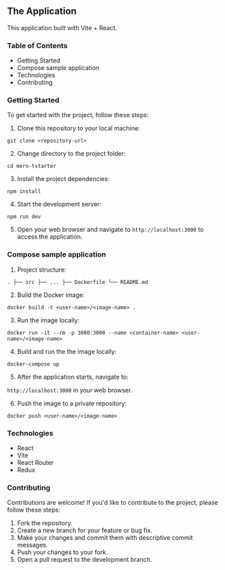 ## The Application

This application built with Vite + React.

### Table of Contents

- Getting Started
- Compose sample application
- Technologies
- Contributing

### Getting Started

To get started with the project, follow these steps:

1. Clone this repository to your local machine:

`git clone <repository-url>`

2. Change directory to the project folder:

`cd mern-tstarter`

3.  Install the project dependencies:

`npm install`

4. Start the development server:

`npm run dev`

5. Open your web browser and navigate to `http://localhost:3000` to access the
   application.

### Compose sample application

1. Project structure:

`. ├── src ├── ... ├── Dockerfile └── README.md`

2. Build the Docker image:

`docker build -t <user-name>/<image-name> .`

3. Run the image locally:

`docker run -it --rm -p 3000:3000 --name <container-name> <user-name>/<image-name>`

4. Build and run the the image locally:

`docker-compose up`

5. After the application starts, navigate to:

`http://localhost:3000` in your web browser.

6. Push the image to a private repository:

`docker push <user-name>/<image-name>`

### Technologies

- React
- Vite
- React Router
- Redux

### Contributing

Contributions are welcome! If you'd like to contribute to the project, please
follow these steps:

1. Fork the repository.
2. Create a new branch for your feature or bug fix.
3. Make your changes and commit them with descriptive commit messages.
4. Push your changes to your fork.
5. Open a pull request to the development branch.
